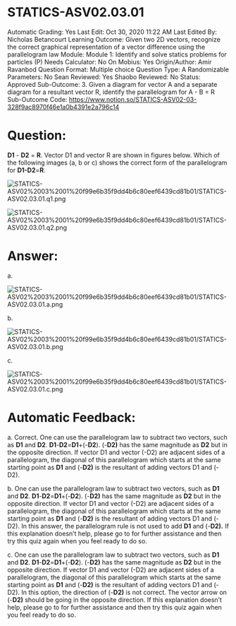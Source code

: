 # STATICS-ASV02.03.01

Automatic Grading: Yes
Last Edit: Oct 30, 2020 11:22 AM
Last Edited By: Nicholas Betancourt
Learning Outcome: Given two 2D vectors, recognize the correct graphical representation of a vector difference using the parallelogram law
Module: Module 1: Identify and solve statics problems for particles (P)
Needs Calculator: No
On Mobius: Yes
Origin/Author: Amir Ravanbod
Question Format: Multiple choice
Question Type: A
Randomizable Parameters: No
Sean Reviewed: Yes
Shaobo Reviewed: No
Status: Approved
Sub-Outcome: 3. Given a diagram for vector A and a separate diagram for a resultant vector R, identify the parallelogram for A - B = R
Sub-Outcome Code: https://www.notion.so/STATICS-ASV02-03-328f9ac8970f46e1a0b4391e2a796c14

# Question:

**D1** - **D2** = **R**. Vector D1 and vector R are shown in figures below. Which of the following images (a, b or c) shows the correct form of the parallelogram for **D1-D2**=**R**.  

![STATICS-ASV02%2003%2001%20f99e6b35f9dd4b6c80eef6439cd81b01/STATICS-ASV02.03.01.q1.png](STATICS-ASV02%2003%2001%20f99e6b35f9dd4b6c80eef6439cd81b01/STATICS-ASV02.03.01.q1.png)

![STATICS-ASV02%2003%2001%20f99e6b35f9dd4b6c80eef6439cd81b01/STATICS-ASV02.03.01.q2.png](STATICS-ASV02%2003%2001%20f99e6b35f9dd4b6c80eef6439cd81b01/STATICS-ASV02.03.01.q2.png)

# Answer:

a. 

![STATICS-ASV02%2003%2001%20f99e6b35f9dd4b6c80eef6439cd81b01/STATICS-ASV02.03.01.a.png](STATICS-ASV02%2003%2001%20f99e6b35f9dd4b6c80eef6439cd81b01/STATICS-ASV02.03.01.a.png)

b. 

![STATICS-ASV02%2003%2001%20f99e6b35f9dd4b6c80eef6439cd81b01/STATICS-ASV02.03.01.b.png](STATICS-ASV02%2003%2001%20f99e6b35f9dd4b6c80eef6439cd81b01/STATICS-ASV02.03.01.b.png)

c. 

![STATICS-ASV02%2003%2001%20f99e6b35f9dd4b6c80eef6439cd81b01/STATICS-ASV02.03.01.c.png](STATICS-ASV02%2003%2001%20f99e6b35f9dd4b6c80eef6439cd81b01/STATICS-ASV02.03.01.c.png)

# Automatic Feedback:

a. Correct. One can use the parallelogram law to subtract two vectors, such as **D1** and **D2**. **D1**-**D2**=**D1**+(-**D2**). (-**D2)** has the same magnitude as **D2** but in the opposite direction. If vector D1 and vector (-D2) are adjacent sides of a parallelogram, the diagonal of this parallelogram which starts at the same starting point as **D1** and (-**D2)** is the resultant of adding vectors D1 and (-D2).

b. One can use the parallelogram law to subtract two vectors, such as **D1** and **D2**. **D1**-**D2**=**D1**+(-**D2**). (-**D2)** has the same magnitude as **D2** but in the opposite direction. If vector D1 and vector (-D2) are adjacent sides of a parallelogram, the diagonal of this parallelogram which starts at the same starting point as **D1** and (-**D2)** is the resultant of adding vectors D1 and (-D2). In this answer, the parallelogram rule is not used to add **D1** and (-**D2).** If this explanation doesn’t help, please go to <a location where all the links are> for further assistance and then try this quiz again when you feel ready to do so.

c. One can use the parallelogram law to subtract two vectors, such as **D1** and **D2**. **D1**-**D2**=**D1**+(-**D2**). (-**D2)** has the same magnitude as **D2** but in the opposite direction. If vector D1 and vector (-D2) are adjacent sides of a parallelogram, the diagonal of this parallelogram which starts at the same starting point as **D1** and (-**D2)** is the resultant of adding vectors D1 and (-D2).  In this option, the direction of (-**D2)** is not correct.  The vector arrow on (-**D2)** should be going in the opposite direction. If this explanation doesn’t help, please go to <a location where all the links are> for further assistance and then try this quiz again when you feel ready to do so.